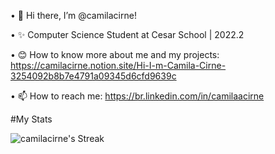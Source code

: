 • 👋 Hi there, I’m @camilacirne!

• ✨ Computer Science Student at Cesar School | 2022.2

• 😊 How to know more about me and my projects: https://camilacirne.notion.site/Hi-I-m-Camila-Cirne-3254092b8b7e4791a09345d6cfd9639c

• 📫 How to reach me: https://br.linkedin.com/in/camilaacirne

#My Stats

![camilacirne's Streak](https://github-readme-streak-stats.herokuapp.com/?user=camilacirne&theme=synthwave&hide_border=true)
